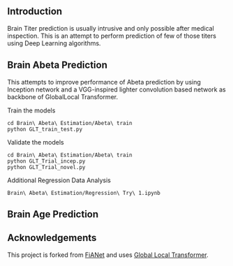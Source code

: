 ## Introduction
Brain Titer prediction is usually intrusive and only possible after medical inspection. This is an attempt to perform prediction of few of those titers using Deep Learning algorithms. 

## Brain Abeta Prediction
This attempts to improve performance of Abeta prediction by using Inception network and a VGG-inspired lighter convolution based network as backbone of GlobalLocal Transformer.

Train the models
```
cd Brain\ Abeta\ Estimation/Abeta\ train
python GLT_train_test.py
```

Validate the models
```
cd Brain\ Abeta\ Estimation/Abeta\ train
python GLT_Trial_incep.py
python GLT_Trial_novel.py
```

Additional Regression Data Analysis
```
Brain\ Abeta\ Estimation/Regression\ Try\ 1.ipynb
```

## Brain Age Prediction









## Acknowledgements

This project is forked from [FiANet](https://github.com/shengfly/FiAnet) and uses [Global Local Transformer](https://github.com/shengfly/global-local-transformer).
